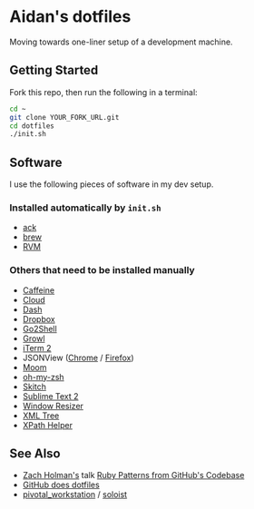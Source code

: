 # Aidan's dotfiles

Moving towards one-liner setup of a development machine.

## Getting Started

Fork this repo, then run the following in a terminal:

```bash
cd ~
git clone YOUR_FORK_URL.git
cd dotfiles
./init.sh
```

## Software

I use the following pieces of software in my dev setup.

### Installed automatically by `init.sh`

* [ack](http://betterthangrep.com/)
* [brew](http://mxcl.github.com/homebrew/)
* [RVM](https://rvm.io/)

### Others that need to be installed manually

* [Caffeine](http://itunes.apple.com/us/app/caffeine/id411246225)
* [Cloud](http://itunes.apple.com/us/app/cloud/id417602904)
* [Dash](https://itunes.apple.com/us/app/dash/id458034879)
* [Dropbox](http://db.tt/y5bnAOst)
* [Go2Shell](https://itunes.apple.com/us/app/go2shell/id445770608?mt=12)
* [Growl](https://itunes.apple.com/us/app/growl/id467939042?mt=12)
* [iTerm 2](http://www.iterm2.com/#/section/home)
* JSONView ([Chrome](https://chrome.google.com/webstore/detail/jsonview/chklaanhfefbnpoihckbnefhakgolnmc) / [Firefox](https://addons.mozilla.org/en-US/firefox/addon/jsonview/))
* [Moom](http://manytricks.com/moom/)
* [oh-my-zsh](https://github.com/robbyrussell/oh-my-zsh)
* [Skitch](https://itunes.apple.com/us/app/skitch/id425955336?mt=12)
* [Sublime Text 2](http://www.sublimetext.com/)
* [Window Resizer](https://chrome.google.com/webstore/detail/window-resizer/kkelicaakdanhinjdeammmilcgefonfh)
* [XML Tree](https://chrome.google.com/webstore/detail/xml-tree/gbammbheopgpmaagmckhpjbfgdfkpadb)
* [XPath Helper](https://chrome.google.com/webstore/detail/xpath-helper/hgimnogjllphhhkhlmebbmlgjoejdpjl)

## See Also

* [Zach Holman's](http://zachholman.com/) talk [Ruby Patterns from GitHub's Codebase](http://speakerdeck.com/u/holman/p/ruby-patterns-from-githubs-codebase?slide=7)
* [GitHub does dotfiles](http://dotfiles.github.com)
* [pivotal_workstation](https://github.com/pivotal/pivotal_workstation) / [soloist](https://github.com/mkocher/soloist)
